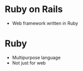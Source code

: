 # Ruby on Rails

-  Web framework written in Ruby

# Ruby

-  Multipurpose language
-  Not just for web
